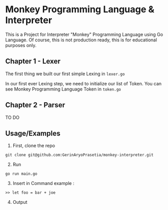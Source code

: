 
# Monkey Programming Language & Interpreter

This is a Project for Interpreter "Monkey" Programming Language using Go Language. Of course, this is not production ready, this is for educational purposes only.




## Chapter 1 - Lexer
The first thing we built our first simple Lexing in ```lexer.go``` 


In our first ever Lexing step, we need to initialize our list of Token. You can see Monkey Programming Language Token in `token.go`
## Chapter 2 - Parser
TO DO
## Usage/Examples
1. First, clone the repo
```shell
git clone git@github.com:GerinAryoPrasetia/monkey-interpreter.git
```
2. Run
```shell
go run main.go
```
3. Insert in Command
example :
```shell
>> let foo = bar + joe
```
4. Output
